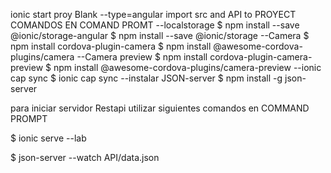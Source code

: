 ionic start proy Blank --type=angular
import src and API to PROYECT
COMANDOS EN COMAND PROMT
--localstorage
$ npm install --save @ionic/storage-angular
$ npm install --save @ionic/storage
--Camera
$ npm install cordova-plugin-camera
$ npm install @awesome-cordova-plugins/camera
--Camera preview
$ npm install cordova-plugin-camera-preview
$ npm install @awesome-cordova-plugins/camera-preview
--ionic cap sync
$ ionic cap sync
--instalar JSON-server
$ npm install -g json-server


para iniciar servidor Restapi utilizar siguientes comandos en COMMAND PROMPT

$ ionic serve --lab

$ json-server --watch API/data.json

